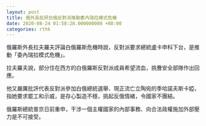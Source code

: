 ```yaml
---
layout: post
title: 俄外長批評白俄反對派推動委內瑞拉模式危機
date: 2020-08-24 01:58:28.000000000 +08:00
categories: rthk
---
```


俄羅斯外長拉夫羅夫評論白俄羅斯危機時說，反對派要求總統盧卡申科下台，是推動「委內瑞拉模式危機」。

拉夫羅夫說，部分住在西方的白俄羅斯反對派成員希望流血，挑釁安全部隊作出回應。

他又嚴厲批評代表反對派參加白俄總統選舉、現正流亡立陶宛的季哈諾夫斯卡婭，指她要求罷工和示威，是存心製造不穩，挑起反俄情緒，令國家不團結。

俄羅斯總統普京日前重申，干涉一個主權國家的內部事務、向合法政權施加外部壓力是不可接受。
